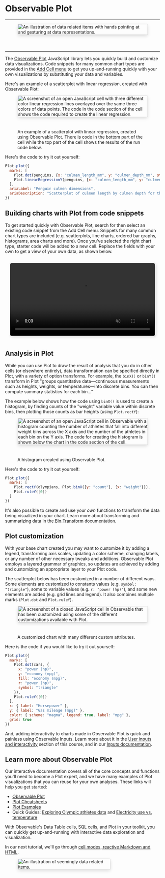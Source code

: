 # Observable Plot

---

<figure>
  <img
    style="border-radius:2px;box-shadow:0 4px 12px rgba(0,0,0,0.15), 0 0 0 1px rgba(0, 0, 0, 0.1);margin-left:2px;margin-bottom:40px;max-width: ${width}"
    src="/learn/learn-plot/new-users-course-header-plot.png" alt="An illustration of data related items with hands pointing at and gesturing at data representations."
  />
  <figcaption></figcaption>
</figure>

---

The [Observable Plot](https://observablehq.com/@observablehq/plot) JavaScript library lets you quickly build and customize data visualizations. Code snippets for many common chart types are provided in the [Add Cell menu](https://observablehq.com/@observablehq/adding-cells?collection=@observablehq/notebook-fundamentals) to get you up-and-running quickly with your own visualizations by substituting your data and variables.

Here's an example of a scatterplot with linear regression, created with Observable Plot:

<figure>
  <img
    style="border-radius:2px;box-shadow:0 4px 12px rgba(0,0,0,0.15), 0 0 0 1px rgba(0, 0, 0, 0.1);margin-left:2px;margin-bottom:40px;max-width: ${width}"
    src="/learn/learn-plot/obsPlot.png" alt="A screenshot of an open JavaScript cell with three different color linear regression lines overlayed over the same three colors of data points. The code in the code section of the cell shows the code required to create the linear regression."
  />
  <figcaption>An example of a scatterplot with linear regression, created using Observable Plot. There is code in the bottom part of the cell while the top part of the cell shows the results of the run code below. </figcaption>
</figure>

Here's the code to try it out yourself:

```js
Plot.plot({
  marks: [
    Plot.dot(penguins, {x: "culmen_length_mm", y: "culmen_depth_mm", stroke: "species"}), // try changing "stroke" to "fill"
    Plot.linearRegressionY(penguins, {x: "culmen_length_mm", y: "culmen_depth_mm", stroke: "species"})
  ],
  ariaLabel: "Penguin culmen dimensions",
  ariaDescription: "Scatterplot of culmen length by culmen depth for three penguin species. Linear trendlines are added to each, revealing similar positive linear trends between culmen length and depth for chinstrap, gentoo and Adelie penguins."
})
```

## Building charts with Plot from code snippets

To get started quickly with Observable Plot, search for then select an existing code snippet from the Add Cell menu. Snippets for many common chart types are included (e.g. scatterplots, line charts, ordered bar graphs, histograms, area charts and more). Once you've selected the right chart type, starter code will be added to a new cell. Replace the fields with your own to get a view of your own data, as shown below.

<div style="max-width: 700px; border-radius: 5px; overflow: hidden; padding: 1rem;">
    <video src="/learn/learn-plot/line-chart-sales.mp4" alt="Screen capture showing how to create a line chart with Plot snippets in Observable. User navigates to Add Cell menu, searches for a line chart, and selects to insert the code snippet into the notebook. Then, they update the data name and variables to create a plot with the new data." style="width: 100%; border-radius: 5px; box-shadow: 3px 3px 10px #ccc;" autoplay loop muted></video>
</div>

## Analysis in Plot

While you can use Plot to draw the result of analysis that you do in other cells (or elsewhere entirely), data transformation can be specified directly in Plot, with a variety of option transforms. For example, the `binX()` or `binY()` transform in Plot "groups quantitative data—continuous measurements such as heights, weights, or temperatures—into discrete bins. You can then compute summary statistics for each bin..."

The example below shows how the code using `binX()` is used to create a histogram, by finding counts of the "weight" variable value within discrete bins, then plotting those counts as bar heights (using `Plot.rectY`):

<figure>
  <img
    style="border-radius:2px;box-shadow:0 4px 12px rgba(0,0,0,0.15), 0 0 0 1px rgba(0, 0, 0, 0.1);margin-left:2px;margin-bottom:40px;max-width: ${width}"
    src="/learn/learn-plot/plotHistogram.png" alt="A screenshot of an open JavaScript cell in Observable with a histogram counting the number of athletes that fall into different weight bins across the X axis and the number of the athletes in each bin on the Y axis. The code for creating the histogram is shown below the chart in the code section of the cell."
  />
  <figcaption>A histogram created using Observable Plot.</figcaption>
</figure>

Here's the code to try it out yourself:

```js
Plot.plot({
  marks: [
    Plot.rectY(olympians, Plot.binX({y: "count"}, {x: "weight"})),
    Plot.ruleY([0])
  ]
})
```

It's also possible to create and use your *own* functions to transform the data being visualized in your chart. Learn more about transforming and summarizing data in the[ Bin Transform](https://observablehq.com/@observablehq/plot-bin) documentation. 

## Plot customization

With your base chart created you may want to customize it by adding a legend, transforming axis scales, updating a color scheme, changing labels, or any number of other necessary tweaks and additions. Observable Plot employs a layered grammar of graphics, so updates are achieved by adding and customizing an appropriate layer to your Plot code. 

The scatterplot below has been customized in a number of different ways. Some elements are customized to constants values (e.g. `symbol: "triangle"`), some to variable values (e.g. `r: "power (hp)"`), and some new elements are added (e.g. grid lines and legend). It also combines multiple marks (`Plot.dot` and `Plot.ruleY`). 

<figure>
  <img
    style="border-radius:2px;box-shadow:0 4px 12px rgba(0,0,0,0.15), 0 0 0 1px rgba(0, 0, 0, 0.1);margin-left:2px;margin-bottom:40px;max-width: ${width}"
    src="/learn/learn-plot/plotCustom.png" alt="A screenshot of a closed JavaScript cell in Observable that has been customized using some of the different customizations available with Plot."
  />
  <figcaption>A customized chart with many different custom attributes.</figcaption>
</figure>

Here is the code if you would like to try it out yourself:

```js
Plot.plot({
  marks: [
    Plot.dot(cars, {
      x: "power (hp)",
      y: "economy (mpg)",
      fill: "economy (mpg)",
      r: "power (hp)",
      symbol: "triangle"
    }),
    Plot.ruleY([0])
  ],
  x: { label: "Horsepower" },
  y: { label: "Gas mileage (mpg)" },
  color: { scheme: "magma", legend: true, label: "mpg" },
  grid: true
})
```

And, adding interactivity to charts made in Observable Plot is quick and painless using Observable Inputs. Learn more about it in the [User inputs and interactivity](https://observablehq.com/d/ec4297da21238b6b?collection=@observablehq/intro-to-observable) section of this course, and in our [Inputs documentation](https://observablehq.com/@observablehq/inputs). 

## Learn more about Observable Plot

Our interactive documentation covers all of the core concepts and functions you'll need to become a Plot expert, and we have many examples of Plot visualizations that you can reuse for your own analyses. These links will help you get started:

- [Observable Plot](https://observablehq.com/@observablehq/plot)
- [Plot Cheatsheets](https://observablehq.com/@observablehq/plot-cheatsheets)
- [Plot Examples](https://observablehq.com/collection/@observablehq/plot-examples)
- Quick Guides: [Exploring Olympic athletes data](https://observablehq.com/guide/athletes) and 
[Electricity use vs. temperature](https://observablehq.com/guide/electricity)

With Observable's Data Table cells, SQL cells, and Plot in your toolkit, you can quickly get up-and-running with interactive data exploration and visualization.

In our next tutorial, we'll go through [cell modes, reactive Markdown and HTML](https://observablehq.com/@observablehq/learning-observable-cell-modes-reactive-markdown-and-html?collection=@observablehq/intro-to-observable).

<figure>
  <img
    style="border-radius:2px;box-shadow:0 4px 12px rgba(0,0,0,0.15), 0 0 0 1px rgba(0, 0, 0, 0.1);margin-left:2px;margin-bottom:40px;max-width: 300px"
    src="/learn/learn-plot/new-users-course-sm-plot.png" alt="An illustration of seemingly data related items."
  />
  <figcaption></figcaption>
</figure>

